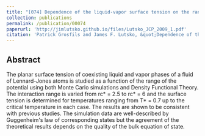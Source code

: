 ```yaml
---
title: "[074] Dependence of the liquid-vapor surface tension on the range of interaction: A test of the law of corresponding states"
collection: publications
permalink: /publication/00074
paperurl: 'http://jimlutsko.github.io/files/Lutsko_JCP_2009_1.pdf'
citation: 'Patrick Grosfils and James F. Lutsko, &quot;Dependence of the liquid-vapor surface tension on the range of interaction: A test of the law of corresponding states&quot;, <i>J. of Chemical Physics</i>, <strong>130</strong>, 54703 (2009)'
---
```

Abstract
---
The planar surface tension of coexisting liquid and vapor phases of a fluid of Lennard-Jones atoms is studied as a function of the range of the potential using both Monte Carlo simulations and Density Functional Theory. The interaction range is varied from rc* = 2.5 to rc* = 6 and the surface tension is determined for temperatures ranging from T* = 0.7 up to the critical temperature in each case. The results are shown to be consistent with previous studies. The simulation data are well-described by Guggenheim&apos;s law of corresponding states but the agreement of the theoretical results depends on the quality of the bulk equation of state.
